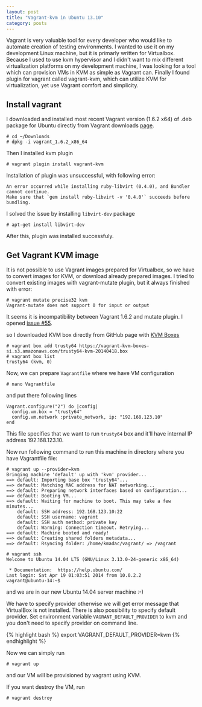 ```yaml
---
layout: post
title: "Vagrant-kvm in Ubuntu 13.10"
category: posts
---
```


Vagrant is very valuable tool for every developer who would like to automate creation of testing environments. I wanted to use it on my development Linux machine, but it is primarly written for Virtualbox.
Because I used to use kvm hypervisor and I didn't want to mix different virtualization platforms on my development machine, I was looking for a tool which can provision VMs in KVM as simple as Vagrant can.
Finally I found plugin for vagrant called vagrant-kvm, which can utilize KVM for virtualization, yet use Vagrant comfort and simplicity.  

## Install vagrant

I downloaded and installed most recent Vagrant version (1.6.2 x64) of .deb package for Ubuntu directly from Vagrant downloads [page][2].

    # cd ~/Downloads
    # dpkg -i vagrant_1.6.2_x86_64

Then I installed kvm plugin

    # vagrant plugin install vagrant-kvm

Installation of plugin was unsuccessful, with following error:

    An error occurred while installing ruby-libvirt (0.4.0), and Bundler cannot continue.
    Make sure that `gem install ruby-libvirt -v '0.4.0'` succeeds before bundling.

I solved the issue by installing `libvirt-dev` package

    # apt-get install libvirt-dev

After this, plugin was installed successfuly.

## Get Vagrant KVM image

It is not possible to use Vagrant images prepared for Virtualbox, so we have to convert images for KVM, or download already prepared images.
I tried to convert existing images with vagrant-mutate plugin, but it always finished with error:

    # vagrant mutate precise32 kvm
    Vagrant-mutate does not support 0 for input or output

It seems it is incompatibility between Vagrant 1.6.2 and mutate plugin. I opened [issue #55][3]. 
    
so I downloaded KVM box directly from GitHub page with [KVM Boxes][1]

    # vagrant box add trusty64 https://vagrant-kvm-boxes-si.s3.amazonaws.com/trusty64-kvm-20140418.box
    # vagrant box list
    trusty64 (kvm, 0)

Now, we can prepare `Vagrantfile` where we have VM configuration

    # nano Vagrantfile

and put there following lines

```
Vagrant.configure("2") do |config|
  config.vm.box = "trusty64"
  config.vm.network :private_network, ip: "192.168.123.10"
end
```

This file specifies that we want to run `trusty64` box and it'll have internal IP address 192.168.123.10. 

Now run following command to run this machine in directory where you have Vagrantfile file:

```
# vagrant up --provider=kvm
Bringing machine 'default' up with 'kvm' provider...
==> default: Importing base box 'trusty64'...
==> default: Matching MAC address for NAT networking...
==> default: Preparing network interfaces based on configuration...
==> default: Booting VM...
==> default: Waiting for machine to boot. This may take a few minutes...
    default: SSH address: 192.168.123.10:22
    default: SSH username: vagrant
    default: SSH auth method: private key
    default: Warning: Connection timeout. Retrying...
==> default: Machine booted and ready!
==> default: Creating shared folders metadata...
==> default: Rsyncing folder: /home/kmadac/vagrant/ => /vagrant

# vagrant ssh
Welcome to Ubuntu 14.04 LTS (GNU/Linux 3.13.0-24-generic x86_64)

 * Documentation:  https://help.ubuntu.com/
Last login: Sat Apr 19 01:03:51 2014 from 10.0.2.2
vagrant@ubuntu-14:~$ 

```

and we are in our new Ubuntu 14.04 server machine :-)

We have to specify provider otherwise we will get error message that VirtualBox is not installed.
There is also possibility to specify default provider. Set environment variable `VAGRANT_DEFAULT_PROVIDER` to kvm and you don't need to specify provider on command line.

{% highlight bash %}
export VAGRANT_DEFAULT_PROVIDER=kvm
{% endhighlight %}

Now we can simply run

    # vagrant up

and our VM will be provisioned by vagrant using KVM.

If you want destroy the VM, run 

    # vagrant destroy

[1]: https://github.com/adrahon/vagrant-kvm/wiki/List-boxes "KVM-Boxes"
[2]: https://www.vagrantup.com/downloads.html "Vagrant downloads"
[3]: https://github.com/sciurus/vagrant-mutate/issues/55 "Issue 55"
